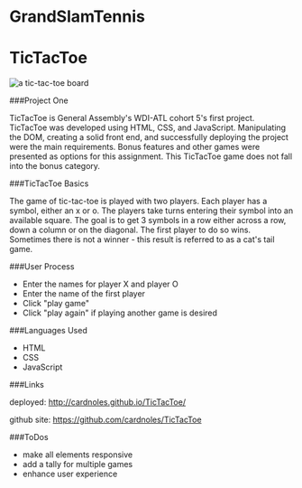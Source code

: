 # GrandSlamTennis

# TicTacToe 

![a tic-tac-toe board](https://encrypted-tbn0.gstatic.com/images?q=tbn:ANd9GcStko2seISMuGrQCe-yyEGYXvwSbn6YnQRnT4sScdYQxrl7myme)

###Project One

TicTacToe is General Assembly's WDI-ATL cohort 5's first project.  TicTacToe was developed using HTML, CSS, and JavaScript.  Manipulating the DOM, creating a solid front end, and successfully deploying the project were the main requirements.  Bonus features and other games were presented as options for this assignment.  This TicTacToe game does not fall into the bonus category.


###TicTacToe Basics

The game of tic-tac-toe is played with two players.  Each player has a symbol, either an x or o.  The players take turns entering their symbol into an available square.  The goal is to get 3 symbols in a row either across a row, down a column or on the diagonal.  The first player to do so wins.  Sometimes there is not a winner - this result is referred to as a cat's tail game.

###User Process

* Enter the names for player X and player O
* Enter the name of the first player
* Click "play game"
* Click "play again" if playing another game is desired


###Languages Used

* HTML
* CSS
* JavaScript


###Links

deployed: http://cardnoles.github.io/TicTacToe/

github site: https://github.com/cardnoles/TicTacToe

###ToDos

* make all elements responsive
* add a tally for multiple games
* enhance user experience
